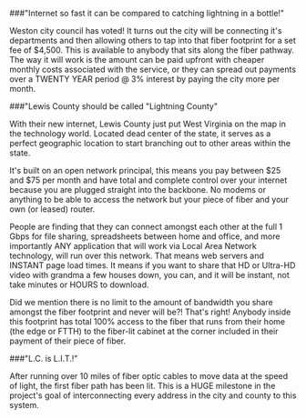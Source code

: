 ###"Internet so fast it can be compared to catching lightning in a bottle!"

Weston city council has voted! It turns out the city will be connecting it's departments and then allowing others to tap into that fiber footprint for a set fee of $4,500. This is available to anybody that sits along the fiber pathway. The way it will work is the amount can be paid upfront with cheaper monthly costs associated with the service, or they can spread out payments over a TWENTY YEAR period @ 3% interest by paying the city more per month.

###"Lewis County should be called "Lightning County"
	
With their new internet, Lewis County just put West Virginia on the map in the technology world. Located dead center of the state, it serves as a perfect geographic location to start branching out to other areas within the state. 
	
It's built on an open network principal, this means you pay between $25 and $75 per month and have total and complete control over your internet because you are plugged straight into the backbone. No modems or anything to be able to access the network but your piece of fiber and your own (or leased) router.
	
People are finding that they can connect amongst each other at the full 1 Gbps for file sharing, spreadsheets between home and office, and more importantly ANY application that will work via Local Area Network technology, will run over this network. That means web servers and INSTANT page load times. It means if you want to share that HD or Ultra-HD video with grandma a few houses down, you can, and it will be instant, not take minutes or HOURS to download.	

Did we mention there is no limit to the amount of bandwidth you share amongst the fiber footprint and never will be?! That's right! Anybody inside this footprint has total 100% access to the fiber that runs from their home (the edge or FTTH) to the fiber-lit cabinet at the corner included in their payment of their piece of fiber.
		
###"L.C. is L.I.T.!"

After running over 10 miles of fiber optic cables to move data at the speed of light, the first fiber path has been lit. This is a HUGE milestone in the project's goal of interconnecting every address in the city and county to this system.

